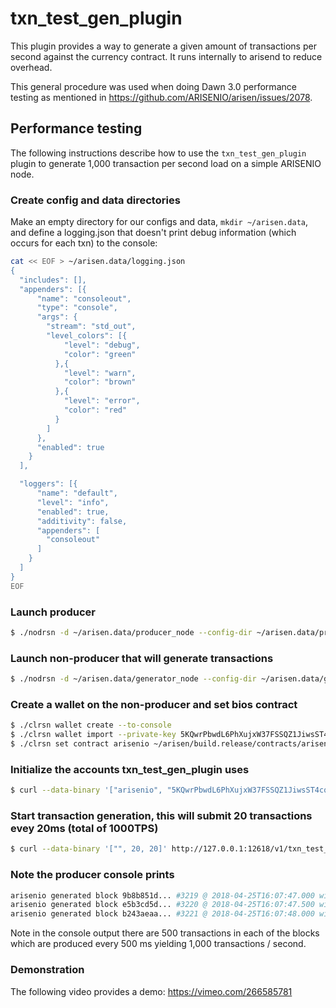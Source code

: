 # txn\_test\_gen\_plugin

This plugin provides a way to generate a given amount of transactions per second against the currency contract. It runs internally to arisend to reduce overhead.

This general procedure was used when doing Dawn 3.0 performance testing as mentioned in https://github.com/ARISENIO/arisen/issues/2078.

## Performance testing

The following instructions describe how to use the `txn_test_gen_plugin` plugin to generate 1,000 transaction per second load on a simple ARISENIO node.

### Create config and data directories
Make an empty directory for our configs and data, `mkdir ~/arisen.data`, and define a logging.json that doesn't print debug information (which occurs for each txn) to the console:
```bash
cat << EOF > ~/arisen.data/logging.json
{
  "includes": [],
  "appenders": [{
      "name": "consoleout",
      "type": "console",
      "args": {
        "stream": "std_out",
        "level_colors": [{
            "level": "debug",
            "color": "green"
          },{
            "level": "warn",
            "color": "brown"
          },{
            "level": "error",
            "color": "red"
          }
        ]
      },
      "enabled": true
    }
  ],

  "loggers": [{
      "name": "default",
      "level": "info",
      "enabled": true,
      "additivity": false,
      "appenders": [
        "consoleout"
      ]
    }
  ]
}
EOF
```

### Launch producer
```bash
$ ./nodrsn -d ~/arisen.data/producer_node --config-dir ~/arisen.data/producer_node -l ~/arisen.data/logging.json --http-server-address "" -p arisenio -e
```

### Launch non-producer that will generate transactions
```bash
$ ./nodrsn -d ~/arisen.data/generator_node --config-dir ~/arisen.data/generator_node -l ~/arisen.data/logging.json --plugin arisenio::txn_test_gen_plugin --plugin arisenio::chain_api_plugin --p2p-peer-address localhost:6620 --p2p-listen-endpoint localhost:5555
```

### Create a wallet on the non-producer and set bios contract
```bash
$ ./clrsn wallet create --to-console
$ ./clrsn wallet import --private-key 5KQwrPbwdL6PhXujxW37FSSQZ1JiwsST4cqQzDeyXtP79zkvFD3
$ ./clrsn set contract arisenio ~/arisen/build.release/contracts/arisenio.bios/ 
```

### Initialize the accounts txn_test_gen_plugin uses
```bash
$ curl --data-binary '["arisenio", "5KQwrPbwdL6PhXujxW37FSSQZ1JiwsST4cqQzDeyXtP79zkvFD3"]' http://127.0.0.1:12618/v1/txn_test_gen/create_test_accounts
```

### Start transaction generation, this will submit 20 transactions evey 20ms (total of 1000TPS)
```bash
$ curl --data-binary '["", 20, 20]' http://127.0.0.1:12618/v1/txn_test_gen/start_generation
```

### Note the producer console prints
```bash
arisenio generated block 9b8b851d... #3219 @ 2018-04-25T16:07:47.000 with 500 trxs, lib: 3218
arisenio generated block e5b3cd5d... #3220 @ 2018-04-25T16:07:47.500 with 500 trxs, lib: 3219
arisenio generated block b243aeaa... #3221 @ 2018-04-25T16:07:48.000 with 500 trxs, lib: 3220
```

Note in the console output there are 500 transactions in each of the blocks which are produced every 500 ms yielding 1,000 transactions / second.

### Demonstration
The following video provides a demo: https://vimeo.com/266585781
